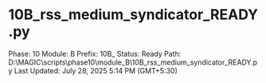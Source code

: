 # 10B_rss_medium_syndicator_READY.py

Phase: 10
Module: B
Prefix: 10B_
Status: Ready
Path: D:\MAGIC\scripts\phase10\module_B\10B_rss_medium_syndicator_READY.py
Last Updated: July 28, 2025 5:14 PM (GMT+5:30)
